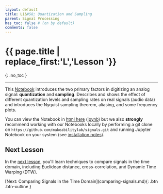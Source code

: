 ```yaml
---
layout: default
title: L1&#58; Quantization and Sampling
parent: Signal Processing
has_toc: false # (on by default)
comments: false
---
```


# {{ page.title | replace_first:'L','Lesson '}}
{: .no_toc }

---

This [Notebook](QuantizationAndSampling/index.html) introduces the two primary factors in digitizing an analog signal: **quantization** and **sampling**. Describes and shows the effect of different quantization levels and sampling rates on real signals (audio data) and introduces the Nyquist sampling theorem, aliasing, and some frequency plots.

You can view the Notebook in [html here](QuantizationAndSampling/index.html) ([ipynb](https://github.com/makeabilitylab/signals/blob/master/Tutorials/Signals%20-%20Quantization%20and%20Sampling.ipynb)) but we also **strongly** recommend working with our Notebooks locally by performing a git clone on `https://github.com/makeabilitylab/signals.git` and running Jupyter Notebook on your system (see [installation notes](jupyter-notebook.md)).

## Next Lesson

In the [next lesson](comparing-signals.md), you'll learn techniques to compare signals in the time domain, including Euclidean distance, cross-correlation, and Dynamic Time Warping (DTW).

<span class="fs-6">
[Next: Comparing Signals in the Time Domain](comparing-signals.md){: .btn .btn-outline }
</span>